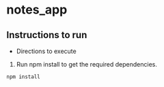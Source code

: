# notes_app

## Instructions to run

* Directions to execute 
1. Run npm install to get the required dependencies.

```bash
npm install
```
